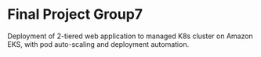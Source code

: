# Final Project Group7
Deployment of 2-tiered web application to managed K8s cluster on Amazon EKS, with pod auto-scaling and deployment automation.
